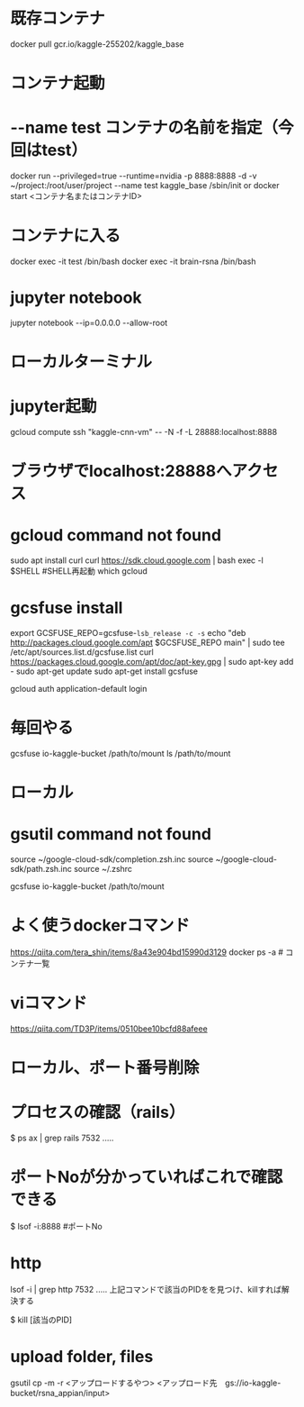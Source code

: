 # 既存コンテナ
docker pull gcr.io/kaggle-255202/kaggle_base

# コンテナ起動
# --name test コンテナの名前を指定（今回はtest）
docker run --privileged=true --runtime=nvidia -p 8888:8888 -d -v ~/project:/root/user/project --name test kaggle_base /sbin/init
or
docker start <コンテナ名またはコンテナID>

# コンテナに入る
docker exec -it test /bin/bash
docker exec -it brain-rsna /bin/bash

# jupyter notebook
jupyter notebook --ip=0.0.0.0 --allow-root

# ローカルターミナル
# jupyter起動
gcloud compute ssh "kaggle-cnn-vm" -- -N -f -L 28888:localhost:8888

# ブラウザでlocalhost:28888へアクセス

# gcloud command not found
sudo apt install curl
curl https://sdk.cloud.google.com | bash
exec -l $SHELL #SHELL再起動
which gcloud

# gcsfuse install
export GCSFUSE_REPO=gcsfuse-`lsb_release -c -s`
echo "deb http://packages.cloud.google.com/apt $GCSFUSE_REPO main" | sudo tee /etc/apt/sources.list.d/gcsfuse.list
curl https://packages.cloud.google.com/apt/doc/apt-key.gpg | sudo apt-key add -
sudo apt-get update
sudo apt-get install gcsfuse

gcloud auth application-default login
# 毎回やる
gcsfuse io-kaggle-bucket /path/to/mount
ls /path/to/mount

# ローカル
# gsutil command not found
source ~/google-cloud-sdk/completion.zsh.inc
source ~/google-cloud-sdk/path.zsh.inc
source ~/.zshrc

gcsfuse io-kaggle-bucket /path/to/mount

# よく使うdockerコマンド
https://qiita.com/tera_shin/items/8a43e904bd15990d3129
docker ps -a # コンテナ一覧

# viコマンド
https://qiita.com/TD3P/items/0510bee10bcfd88afeee

# ローカル、ポート番号削除
# プロセスの確認（rails）
$ ps ax | grep rails
7532 .....

# ポートNoが分かっていればこれで確認できる
$ lsof -i:8888 #ポートNo

# http
lsof -i | grep http
7532 .....
上記コマンドで該当のPIDをを見つけ、killすれば解決する

$ kill [該当のPID]

# upload folder, files
gsutil cp -m -r <アップロードするやつ> <アップロード先　gs://io-kaggle-bucket/rsna_appian/input>